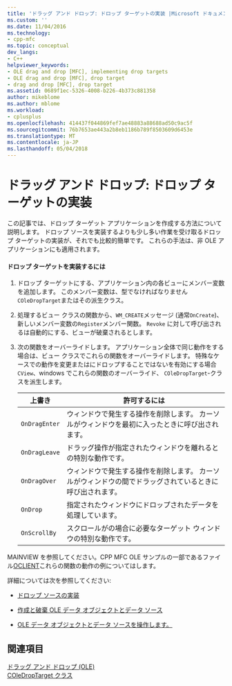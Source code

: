 ```yaml
---
title: 'ドラッグ アンド ドロップ: ドロップ ターゲットの実装 |Microsoft ドキュメント'
ms.custom: ''
ms.date: 11/04/2016
ms.technology:
- cpp-mfc
ms.topic: conceptual
dev_langs:
- C++
helpviewer_keywords:
- OLE drag and drop [MFC], implementing drop targets
- OLE drag and drop [MFC], drop target
- drag and drop [MFC], drop target
ms.assetid: 0689f1ec-5326-4008-b226-4b373c881358
author: mikeblome
ms.author: mblome
ms.workload:
- cplusplus
ms.openlocfilehash: 414437f044869fef7ae48883a88688ad50c9ac5f
ms.sourcegitcommit: 76b7653ae443a2b8eb1186b789f8503609d6453e
ms.translationtype: MT
ms.contentlocale: ja-JP
ms.lasthandoff: 05/04/2018
---
```

# <a name="drag-and-drop-implementing-a-drop-target"></a>ドラッグ アンド ドロップ: ドロップ ターゲットの実装
この記事では、ドロップ ターゲット アプリケーションを作成する方法について説明します。 ドロップ ソースを実装するよりも少し多い作業を受け取るドロップ ターゲットの実装が、それでも比較的簡単です。 これらの手法は、非 OLE アプリケーションにも適用されます。  
  
#### <a name="to-implement-a-drop-target"></a>ドロップ ターゲットを実装するには  
  
1.  ドロップ ターゲットにする、アプリケーション内の各ビューにメンバー変数を追加します。 このメンバー変数は、型でなければなりません`COleDropTarget`またはその派生クラス。  
  
2.  処理するビュー クラスの関数から、`WM_CREATE`メッセージ (通常`OnCreate`)、新しいメンバー変数の`Register`メンバー関数。 `Revoke` に対して呼び出されるは自動的にする、ビューが破棄されるとします。  
  
3.  次の関数をオーバーライドします。 アプリケーション全体で同じ動作をする場合は、ビュー クラスでこれらの関数をオーバーライドします。 特殊なケースでの動作を変更またはにドロップすることではないを有効にする場合`CView`、windows でこれらの関数のオーバーライド、 `COleDropTarget`-クラスを派生します。  
  
    |上書き|許可するには|  
    |--------------|--------------|  
    |`OnDragEnter`|ウィンドウで発生する操作を削除します。 カーソルがウィンドウを最初に入ったときに呼び出されます。|  
    |`OnDragLeave`|ドラッグ操作が指定されたウィンドウを離れるとの特別な動作です。|  
    |`OnDragOver`|ウィンドウで発生する操作を削除します。 カーソルがウィンドウの間でドラッグされているときに呼び出されます。|  
    |`OnDrop`|指定されたウィンドウにドロップされたデータを処理しています。|  
    |`OnScrollBy`|スクロールがの場合に必要なターゲット ウィンドウの特別な動作です。|  
  
 MAINVIEW を参照してください。CPP MFC OLE サンプルの一部であるファイル[OCLIENT](../visual-cpp-samples.md)これらの関数の動作の例についてはします。  
  
 詳細については次を参照してください:  
  
-   [ドロップ ソースの実装](../mfc/drag-and-drop-implementing-a-drop-source.md)  
  
-   [作成と破棄 OLE データ オブジェクトとデータ ソース](../mfc/data-objects-and-data-sources-creation-and-destruction.md)  
  
-   [OLE データ オブジェクトとデータ ソースを操作します。](../mfc/data-objects-and-data-sources-manipulation.md)  
  
## <a name="see-also"></a>関連項目  
 [ドラッグ アンド ドロップ (OLE)](../mfc/drag-and-drop-ole.md)   
 [COleDropTarget クラス](../mfc/reference/coledroptarget-class.md)
